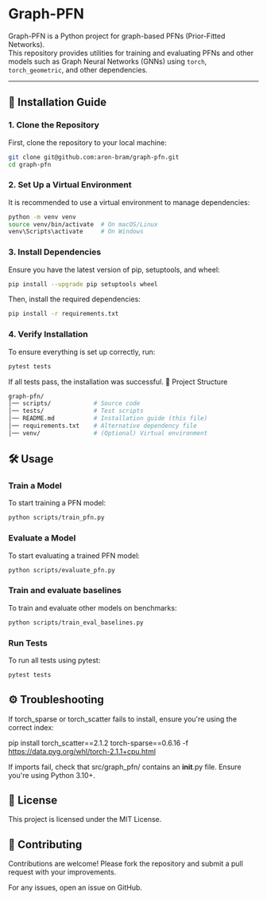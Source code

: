 # Graph-PFN

Graph-PFN is a Python project for graph-based PFNs (Prior-Fitted Networks).  
This repository provides utilities for training and evaluating PFNs and other models such as Graph Neural Networks (GNNs) using `torch`, `torch_geometric`, and other dependencies.

---

## 🚀 Installation Guide

### **1. Clone the Repository**
First, clone the repository to your local machine:
```sh
git clone git@github.com:aron-bram/graph-pfn.git
cd graph-pfn
```
### 2. Set Up a Virtual Environment

It is recommended to use a virtual environment to manage dependencies:
```sh
python -m venv venv
source venv/bin/activate  # On macOS/Linux
venv\Scripts\activate     # On Windows
```
### 3. Install Dependencies

Ensure you have the latest version of pip, setuptools, and wheel:
```sh
pip install --upgrade pip setuptools wheel
```
Then, install the required dependencies:
```sh
pip install -r requirements.txt
```

### 4. Verify Installation

To ensure everything is set up correctly, run:
```sh
pytest tests
```
If all tests pass, the installation was successful.
📂 Project Structure
```sh
graph-pfn/
│── scripts/            # Source code
│── tests/              # Test scripts
│── README.md           # Installation guide (this file)
│── requirements.txt    # Alternative dependency file
│── venv/               # (Optional) Virtual environment
```
## 🛠 Usage
### Train a Model

To start training a PFN model:
```sh
python scripts/train_pfn.py
```
### Evaluate a Model

To start evaluating a trained PFN model:
```sh
python scripts/evaluate_pfn.py
```
### Train and evaluate baselines

To train and evaluate other models on benchmarks:
```sh
python scripts/train_eval_baselines.py
```
### Run Tests

To run all tests using pytest:
```sh
pytest tests
```
## ⚙️ Troubleshooting

If torch_sparse or torch_scatter fails to install, ensure you're using the correct index:

pip install torch_scatter==2.1.2 torch-sparse==0.6.16 -f https://data.pyg.org/whl/torch-2.1.1+cpu.html

If imports fail, check that src/graph_pfn/ contains an __init__.py file.
Ensure you're using Python 3.10+.

## 📝 License

This project is licensed under the MIT License.

## 🤝 Contributing

Contributions are welcome!
Please fork the repository and submit a pull request with your improvements.

For any issues, open an issue on GitHub.
